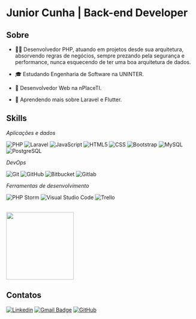 #  Junior Cunha | Back-end Developer

## Sobre

- 👨‍💻 Desenvolvedor PHP, atuando em projetos desde sua arquitetura, absorvendo regras de negócios, sempre prezando pela segurança e performance, nunca esquecendo de ter uma boa arquitetura de dados.
  
- 🎓 Estudando Engenharia de Software na UNINTER.
  
- 💼 Desenvolvedor Web na nPlaceTI.
  
- 🌱 Aprendendo mais sobre Laravel e Flutter.

## Skills

*Aplicações e dados*

![PHP](https://img.shields.io/badge/-PHP-333333?style=flat&logo=PHP)
![Laravel](https://img.shields.io/badge/-Laravel-333333?style=flat&logo=LARAVEL)
![JavaScript](https://img.shields.io/badge/-JavaScript-333333?style=flat&logo=javascript)
![HTML5](https://img.shields.io/badge/-HTML5-333333?style=flat&logo=HTML5)
![CSS](https://img.shields.io/badge/-CSS-333333?style=flat&logo=CSS3&logoColor=1572B6)
![Bootstrap](https://img.shields.io/badge/Bootstrap-333333?style=flat&logo=bootstrap&logoColor=bootstrap)
![MySQL](https://img.shields.io/badge/-MySQL-333333?style=flat&logo=mysql)
![PostgreSQL](https://img.shields.io/badge/-PostgreSQL-333333?style=flat&logo=postgresql)

*DevOps*

![Git](https://img.shields.io/badge/-Git-333333?style=flat&logo=git)
![GitHub](https://img.shields.io/badge/-GitHub-333333?style=flat&logo=github)
![Bitbucket](https://img.shields.io/badge/-Bitbucket-333333?style=flat&logo=Bitbucket&logoColor=2684ff)
![Gitlab](https://img.shields.io/badge/-Gitlab-333333?style=flat&logo=Gitlab&logoColor=e04128)

*Ferramentas de desenvolvimento*

![PHP Storm](https://img.shields.io/badge/-PHP%20Storm-333333?style=flat&logo=phpstorm&logoColor=fff)
![Visual Studio Code](https://img.shields.io/badge/-Visual%20Studio%20Code-333333?style=flat&logo=visual-studio-code&logoColor=007ACC)
![Trello](https://img.shields.io/badge/-Trello-333333?style=flat&logo=trello&logoColor=007ACC)

<br/>

<a href="https://github.com/juniorcunhadev" title="Perfil do Rafael">
  <img height="180em" src="https://github-readme-stats.vercel.app/api?username=juniorcunhadev&theme=dracula&show_icons=true" />
</a>

## Contatos

[![Linkedin](https://img.shields.io/badge/-juniorcunha-blue?style=flat-square&logo=Linkedin&logoColor=white&link=https://www.linkedin.com/in/junior-cunha/)](https://www.linkedin.com/in/junior-cunha/)
[![Gmail Badge](https://img.shields.io/badge/-juniorcunhadev@gmail.com-ea4335?style=flat-square&logo=Gmail&logoColor=white&link=mailto:juniorcunhadev@gmail.com)](mailto:juniorcunhadev@gmail.com)
[![GitHub](https://img.shields.io/github/followers/juniorcunhadev?label=follow&style=social)](https://github.com/juniorcunhadev)
<!--
**juniorcunhadev/juniorcunhadev** is a ✨ _special_ ✨ repository because its `README.md` (this file) appears on your GitHub profile.

Here are some ideas to get you started:

- 🔭 I’m currently working on ...
- 🌱 I’m currently learning ...
- 👯 I’m looking to collaborate on ...
- 🤔 I’m looking for help with ...
- 💬 Ask me about ...
- 📫 How to reach me: ...
- 😄 Pronouns: ...
- ⚡ Fun fact: ...
-->
